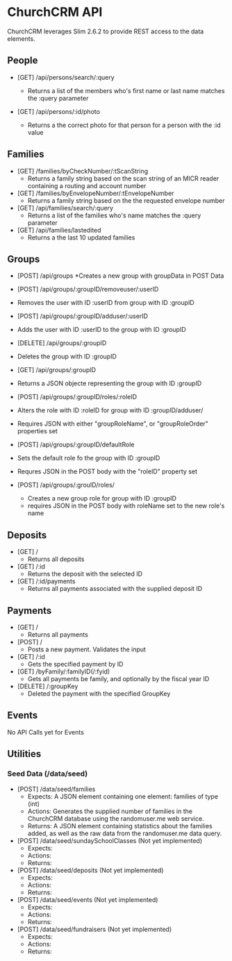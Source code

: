 # ChurchCRM API
ChurchCRM leverages Slim 2.6.2 to provide REST access to the data elements.

## People
* [GET] /api/persons/search/:query
  * Returns a list of the members who's first name or last name matches the :query parameter

* [GET] /api/persons/:id/photo
  * Returns a the correct photo for that person for a person with the :id value

## Families

* [GET] /families/byCheckNumber/:tScanString
  * Returns a family string based on the scan string of an MICR reader containing a routing and account number
* [GET] /families/byEnvelopeNumber/:tEnvelopeNumber
  * Returns a family string based on the the requested envelope number
* [GET] /api/families/search/:query
  * Returns a list of the families who's name matches the :query parameter
* [GET] /api/families/lastedited
  * Returns a the last 10 updated families 

## Groups
*  [POST] /api/groups
  *Creates a new group with groupData in POST Data
  
*  [POST] /api/groups/:groupID/removeuser/:userID
  * Removes the user with ID :userID from group with ID :groupID
  
*  [POST] /api/groups/:groupID/adduser/:userID
  * Adds the user with ID :userID to the group with ID :groupID
  
*  [DELETE] /api/groups/:groupID
  * Deletes the group with ID :groupID
  
*  [GET] /api/groups/:groupID
  * Returns a JSON objecte representing the group with ID :groupID
  
*  [POST] /api/groups/:groupID/roles/:roleID
  * Alters the role with ID :roleID for group with ID :groupID/adduser/
  * Requires JSON with either "groupRoleName", or "groupRoleOrder" properties set

*  [POST]  /api/groups/:groupID/defaultRole
  *  Sets the default role fo the group with ID :groupID 
  *  Requres JSON in the POST body with the "roleID"  property set
  
* [POST] /api/groups/:grouID/roles/
  * Creates a new group role for group with ID :groupID
  * requires JSON in the POST body with roleName set to the new role's name
  
## Deposits
* [GET] /
  * Returns all deposits
* [GET] /:id
  * Returns the deposit with the selected ID
* [GET] /:id/payments
  * Returns all payments associated with the supplied deposit ID

## Payments
* [GET] /
  * Returns all payments
* [POST] / 
  * Posts a new payment.  Validates the input
* [GET] /:id
  * Gets the specified payment by ID
* [GET] /byFamily/:familyID(/:fyid)
  * Gets all payments be family, and optionally by the fiscal year ID
* [DELETE] /:groupKey
  * Deleted the payment with the specified GroupKey 

 

## Events
No API Calls yet for Events

## Utilities
### Seed Data (/data/seed)
* [POST] /data/seed/families
  * Expects: A JSON element containing one element: families of type (int)
  * Actions: Generates the supplied number of families in the ChurchCRM database using the randomuser.me web service.
  * Returns: A JSON element containing statistics about the families added, as well as the raw data from the  randomuser.me data query.
* [POST] /data/seed/sundaySchoolClasses (Not yet implemented)
  * Expects:
  * Actions:
  * Returns:
* [POST] /data/seed/deposits (Not yet implemented)
  * Expects:
  * Actions:
  * Returns:
* [POST] /data/seed/events (Not yet implemented)
  * Expects:
  * Actions:
  * Returns:
* [POST] /data/seed/fundraisers (Not yet implemented)
  * Expects:
  * Actions:
  * Returns: